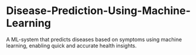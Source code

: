 # Disease-Prediction-Using-Machine-Learning
 A ML-system that predicts diseases based on symptoms using machine learning, enabling quick and accurate health insights.  
